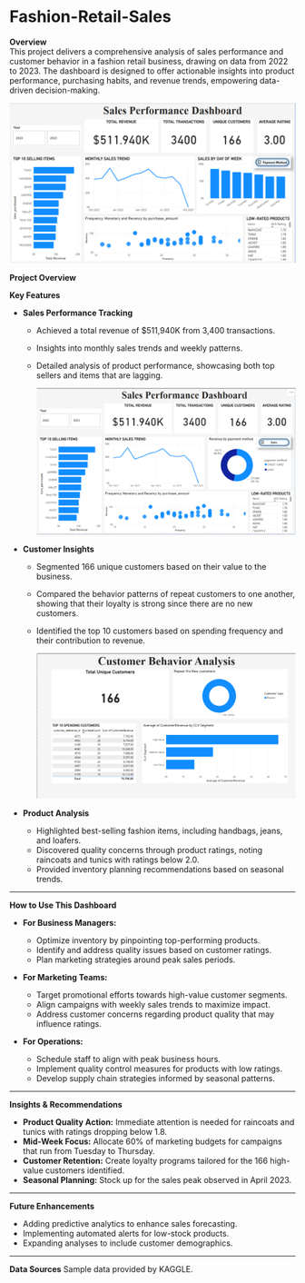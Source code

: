 # Fashion-Retail-Sales


**Overview**  
This project delivers a comprehensive analysis of sales performance and customer behavior in a fashion retail business, drawing on data from 2022 to 2023. The dashboard is designed to offer actionable insights into product performance, purchasing habits, and revenue trends, empowering data-driven decision-making.

![Project_Overview](/Dashboard/Sales_Perfomrance_Dashboard1.png)  

**Project Overview**

**Key Features**  
- **Sales Performance Tracking**
  - Achieved a total revenue of $511,940K from 3,400 transactions.
  - Insights into monthly sales trends and weekly patterns.
  - Detailed analysis of product performance, showcasing both top sellers and items that are lagging.
 
    ![Sales_performance](/Dashboard/Sales_Performance_Dashboard2.png)

- **Customer Insights**
  - Segmented 166 unique customers based on their value to the business.
  - Compared the behavior patterns of repeat customers to one another, showing that their loyalty is strong since there are       no new customers.
  - Identified the top 10 customers based on spending frequency and their contribution to revenue.

       ![customer_metrics](/Dashboard/Customer_Behaviour_Analysis.png)  

- **Product Analysis**
  - Highlighted best-selling fashion items, including handbags, jeans, and loafers.
  - Discovered quality concerns through product ratings, noting raincoats and tunics with ratings below 2.0.
  - Provided inventory planning recommendations based on seasonal trends.

---


**How to Use This Dashboard**

- **For Business Managers:**
  - Optimize inventory by pinpointing top-performing products.
  - Identify and address quality issues based on customer ratings.
  - Plan marketing strategies around peak sales periods.

- **For Marketing Teams:**
  - Target promotional efforts towards high-value customer segments.
  - Align campaigns with weekly sales trends to maximize impact.
  - Address customer concerns regarding product quality that may influence ratings.

- **For Operations:**
  - Schedule staff to align with peak business hours.
  - Implement quality control measures for products with low ratings.
  - Develop supply chain strategies informed by seasonal patterns.

---

**Insights & Recommendations**  
- **Product Quality Action:** Immediate attention is needed for raincoats and tunics with ratings dropping below 1.8.
- **Mid-Week Focus:** Allocate 60% of marketing budgets for campaigns that run from Tuesday to Thursday.
- **Customer Retention:** Create loyalty programs tailored for the 166 high-value customers identified.
- **Seasonal Planning:** Stock up for the sales peak observed in April 2023.

---

**Future Enhancements**
- Adding predictive analytics to enhance sales forecasting.
- Implementing automated alerts for low-stock products.
- Expanding analyses to include customer demographics.

---

**Data Sources**
Sample data provided by KAGGLE.
